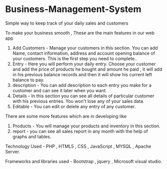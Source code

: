 # Business-Management-System
Simple way to keep track of your daily sales and customers

To make your business smooth , These are the main features in our web app

1) Add Customers - Manage your customers in this section. You can add Name, contact information, address and account opening balance of your customers. 
                   This is the first step you need to complete..
2) Entry -         Here you will perform your daily entry. Choose your customer and add the price of products he bought and amount he paid ,
                   it will add in his previous balance records and then it will show his current left balance to pay.
3) description -   You can add description to each entry you make for a customer and can see it later when you want.
4) Details  -      In this section you can see all details of particular customer with his previous entries. You won't lose any of your sales data.
5) Editable    -   You can edit or delete any entry of any customer.
                   
There are some more features which are in developing like
1) Products - You will manage your products and inventory in this section.
2) report - you can see all sales report in any month with the help of graphs and tables.

Technology Used - PHP , HTML5 , CSS , JavaScript , MYSQL , Apache Server. 

Frameworks and libraries used - Bootstrap , jquery , Microsoft visual studio. 
